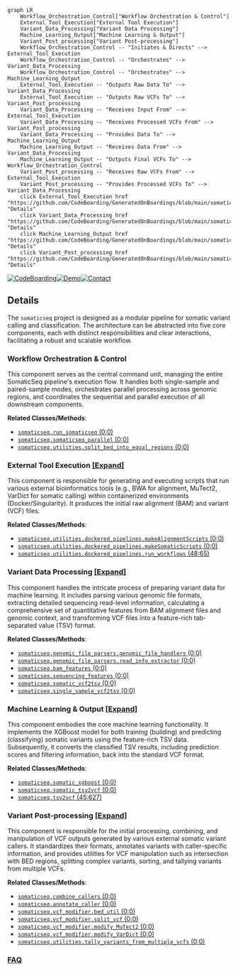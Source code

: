```mermaid
graph LR
    Workflow_Orchestration_Control["Workflow Orchestration & Control"]
    External_Tool_Execution["External Tool Execution"]
    Variant_Data_Processing["Variant Data Processing"]
    Machine_Learning_Output["Machine Learning & Output"]
    Variant_Post_processing["Variant Post-processing"]
    Workflow_Orchestration_Control -- "Initiates & Directs" --> External_Tool_Execution
    Workflow_Orchestration_Control -- "Orchestrates" --> Variant_Data_Processing
    Workflow_Orchestration_Control -- "Orchestrates" --> Machine_Learning_Output
    External_Tool_Execution -- "Outputs Raw Data To" --> Variant_Data_Processing
    External_Tool_Execution -- "Outputs Raw VCFs To" --> Variant_Post_processing
    Variant_Data_Processing -- "Receives Input From" --> External_Tool_Execution
    Variant_Data_Processing -- "Receives Processed VCFs From" --> Variant_Post_processing
    Variant_Data_Processing -- "Provides Data To" --> Machine_Learning_Output
    Machine_Learning_Output -- "Receives Data From" --> Variant_Data_Processing
    Machine_Learning_Output -- "Outputs Final VCFs To" --> Workflow_Orchestration_Control
    Variant_Post_processing -- "Receives Raw VCFs From" --> External_Tool_Execution
    Variant_Post_processing -- "Provides Processed VCFs To" --> Variant_Data_Processing
    click External_Tool_Execution href "https://github.com/CodeBoarding/GeneratedOnBoardings/blob/main/somaticseq/External_Tool_Execution.md" "Details"
    click Variant_Data_Processing href "https://github.com/CodeBoarding/GeneratedOnBoardings/blob/main/somaticseq/Variant_Data_Processing.md" "Details"
    click Machine_Learning_Output href "https://github.com/CodeBoarding/GeneratedOnBoardings/blob/main/somaticseq/Machine_Learning_Output.md" "Details"
    click Variant_Post_processing href "https://github.com/CodeBoarding/GeneratedOnBoardings/blob/main/somaticseq/Variant_Post_processing.md" "Details"
```

[![CodeBoarding](https://img.shields.io/badge/Generated%20by-CodeBoarding-9cf?style=flat-square)](https://github.com/CodeBoarding/CodeBoarding)[![Demo](https://img.shields.io/badge/Try%20our-Demo-blue?style=flat-square)](https://www.codeboarding.org/demo)[![Contact](https://img.shields.io/badge/Contact%20us%20-%20contact@codeboarding.org-lightgrey?style=flat-square)](mailto:contact@codeboarding.org)

## Details

The `somaticseq` project is designed as a modular pipeline for somatic variant calling and classification. The architecture can be abstracted into five core components, each with distinct responsibilities and clear interactions, facilitating a robust and scalable workflow.

### Workflow Orchestration & Control
This component serves as the central command unit, managing the entire SomaticSeq pipeline's execution flow. It handles both single-sample and paired-sample modes, orchestrates parallel processing across genomic regions, and coordinates the sequential and parallel execution of all downstream components.


**Related Classes/Methods**:

- <a href="https://github.com/bioinform/somaticseq/somaticseq/run_somaticseq.py#L0-L0" target="_blank" rel="noopener noreferrer">`somaticseq.run_somaticseq` (0:0)</a>
- <a href="https://github.com/bioinform/somaticseq/somaticseq/somaticseq_parallel.py#L0-L0" target="_blank" rel="noopener noreferrer">`somaticseq.somaticseq_parallel` (0:0)</a>
- <a href="https://github.com/bioinform/somaticseq/somaticseq/utilities/split_bed_into_equal_regions.py#L0-L0" target="_blank" rel="noopener noreferrer">`somaticseq.utilities.split_bed_into_equal_regions` (0:0)</a>


### External Tool Execution [[Expand]](./External_Tool_Execution.md)
This component is responsible for generating and executing scripts that run various external bioinformatics tools (e.g., BWA for alignment, MuTect2, VarDict for somatic calling) within containerized environments (Docker/Singularity). It produces the initial raw alignment (BAM) and variant (VCF) files.


**Related Classes/Methods**:

- <a href="https://github.com/bioinform/somaticseq/somaticseq/utilities/dockered_pipelines/makeAlignmentScripts.py#L0-L0" target="_blank" rel="noopener noreferrer">`somaticseq.utilities.dockered_pipelines.makeAlignmentScripts` (0:0)</a>
- <a href="https://github.com/bioinform/somaticseq/somaticseq/utilities/dockered_pipelines/makeSomaticScripts.py#L0-L0" target="_blank" rel="noopener noreferrer">`somaticseq.utilities.dockered_pipelines.makeSomaticScripts` (0:0)</a>
- <a href="https://github.com/bioinform/somaticseq/somaticseq/utilities/dockered_pipelines/run_workflows.py#L48-L65" target="_blank" rel="noopener noreferrer">`somaticseq.utilities.dockered_pipelines.run_workflows` (48:65)</a>


### Variant Data Processing [[Expand]](./Variant_Data_Processing.md)
This component handles the intricate process of preparing variant data for machine learning. It includes parsing various genomic file formats, extracting detailed sequencing read-level information, calculating a comprehensive set of quantitative features from BAM alignment files and genomic context, and transforming VCF files into a feature-rich tab-separated value (TSV) format.


**Related Classes/Methods**:

- <a href="https://github.com/bioinform/somaticseq/somaticseq/genomic_file_parsers/genomic_file_handlers.py#L0-L0" target="_blank" rel="noopener noreferrer">`somaticseq.genomic_file_parsers.genomic_file_handlers` (0:0)</a>
- <a href="https://github.com/bioinform/somaticseq/somaticseq/genomic_file_parsers/read_info_extractor.py#L0-L0" target="_blank" rel="noopener noreferrer">`somaticseq.genomic_file_parsers.read_info_extractor` (0:0)</a>
- <a href="https://github.com/bioinform/somaticseq/somaticseq/bam_features.py#L0-L0" target="_blank" rel="noopener noreferrer">`somaticseq.bam_features` (0:0)</a>
- <a href="https://github.com/bioinform/somaticseq/somaticseq/sequencing_features.py#L0-L0" target="_blank" rel="noopener noreferrer">`somaticseq.sequencing_features` (0:0)</a>
- <a href="https://github.com/bioinform/somaticseq/somaticseq/somatic_vcf2tsv.py#L0-L0" target="_blank" rel="noopener noreferrer">`somaticseq.somatic_vcf2tsv` (0:0)</a>
- <a href="https://github.com/bioinform/somaticseq/somaticseq/single_sample_vcf2tsv.py#L0-L0" target="_blank" rel="noopener noreferrer">`somaticseq.single_sample_vcf2tsv` (0:0)</a>


### Machine Learning & Output [[Expand]](./Machine_Learning_Output.md)
This component embodies the core machine learning functionality. It implements the XGBoost model for both training (building) and predicting (classifying) somatic variants using the feature-rich TSV data. Subsequently, it converts the classified TSV results, including prediction scores and filtering information, back into the standard VCF format.


**Related Classes/Methods**:

- <a href="https://github.com/bioinform/somaticseq/somaticseq/somatic_xgboost.py#L0-L0" target="_blank" rel="noopener noreferrer">`somaticseq.somatic_xgboost` (0:0)</a>
- <a href="https://github.com/bioinform/somaticseq/somaticseq/somatic_tsv2vcf.py#L0-L0" target="_blank" rel="noopener noreferrer">`somaticseq.somatic_tsv2vcf` (0:0)</a>
- <a href="https://github.com/bioinform/somaticseq/somaticseq/tsv2vcf.py#L45-L627" target="_blank" rel="noopener noreferrer">`somaticseq.tsv2vcf` (45:627)</a>


### Variant Post-processing [[Expand]](./Variant_Post_processing.md)
This component is responsible for the initial processing, combining, and manipulation of VCF outputs generated by various external somatic variant callers. It standardizes their formats, annotates variants with caller-specific information, and provides utilities for VCF manipulation such as intersection with BED regions, splitting complex variants, sorting, and tallying variants from multiple VCFs.


**Related Classes/Methods**:

- <a href="https://github.com/bioinform/somaticseq/somaticseq/combine_callers.py#L0-L0" target="_blank" rel="noopener noreferrer">`somaticseq.combine_callers` (0:0)</a>
- <a href="https://github.com/bioinform/somaticseq/somaticseq/annotate_caller.py#L0-L0" target="_blank" rel="noopener noreferrer">`somaticseq.annotate_caller` (0:0)</a>
- <a href="https://github.com/bioinform/somaticseq/somaticseq/vcf_modifier/bed_util.py#L0-L0" target="_blank" rel="noopener noreferrer">`somaticseq.vcf_modifier.bed_util` (0:0)</a>
- <a href="https://github.com/bioinform/somaticseq/somaticseq/vcf_modifier/split_vcf.py#L0-L0" target="_blank" rel="noopener noreferrer">`somaticseq.vcf_modifier.split_vcf` (0:0)</a>
- <a href="https://github.com/bioinform/somaticseq/somaticseq/vcf_modifier/modify_MuTect2.py#L0-L0" target="_blank" rel="noopener noreferrer">`somaticseq.vcf_modifier.modify_MuTect2` (0:0)</a>
- <a href="https://github.com/bioinform/somaticseq/somaticseq/vcf_modifier/modify_VarDict.py#L0-L0" target="_blank" rel="noopener noreferrer">`somaticseq.vcf_modifier.modify_VarDict` (0:0)</a>
- <a href="https://github.com/bioinform/somaticseq/somaticseq/utilities/tally_variants_from_multiple_vcfs.py#L0-L0" target="_blank" rel="noopener noreferrer">`somaticseq.utilities.tally_variants_from_multiple_vcfs` (0:0)</a>




### [FAQ](https://github.com/CodeBoarding/GeneratedOnBoardings/tree/main?tab=readme-ov-file#faq)